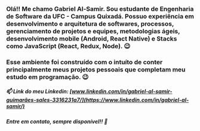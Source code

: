 ### Olá!! Me chamo Gabriel Al-Samir. Sou estudante de Engenharia de Software da UFC - Campus Quixadá. Possuo experiência em desenvolvimento e arquitetura de softwares, processos, gerenciamento de projetos e equipes, metodologias ágeis, desenvolvimento mobile (Android, React Native) e Stacks como JavaScript (React, Redux, Node). 😉 

### Esse ambiente foi construído com o intuíto de conter principalmente meus projetos pessoais que completam meu estudo em programação. 😉

##### 📫 Link do meu Linkedin: [www.linkedin.com/in/gabriel-al-samir-guimarães-sales-3316231a7/](https://www.linkedin.com/in/gabriel-al-samir/)

##### Entre em contato, sempre disponível!! 👋
